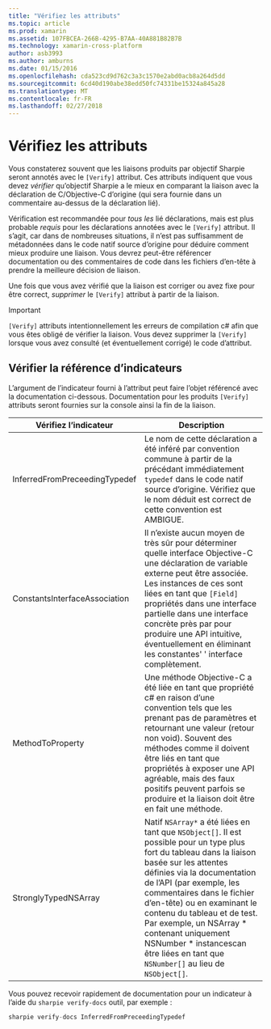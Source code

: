 ```yaml
---
title: "Vérifiez les attributs"
ms.topic: article
ms.prod: xamarin
ms.assetid: 107FBCEA-266B-4295-B7AA-40A881B82B7B
ms.technology: xamarin-cross-platform
author: asb3993
ms.author: amburns
ms.date: 01/15/2016
ms.openlocfilehash: cda523cd9d762c3a3c1570e2abd0acb8a264d5dd
ms.sourcegitcommit: 6cd40d190abe38edd50fc74331be15324a845a28
ms.translationtype: MT
ms.contentlocale: fr-FR
ms.lasthandoff: 02/27/2018
---
```

# <a name="verify-attributes"></a>Vérifiez les attributs


Vous constaterez souvent que les liaisons produits par objectif Sharpie seront annotés avec le `[Verify]` attribut. Ces attributs indiquent que vous devez _vérifier_ qu’objectif Sharpie a le mieux en comparant la liaison avec la déclaration de C/Objective-C d’origine (qui sera fournie dans un commentaire au-dessus de la déclaration lié).

Vérification est recommandée pour _tous les_ lié déclarations, mais est plus probable _requis_ pour les déclarations annotées avec le `[Verify]` attribut. Il s’agit, car dans de nombreuses situations, il n’est pas suffisamment de métadonnées dans le code natif source d’origine pour déduire comment mieux produire une liaison. Vous devrez peut-être référencer documentation ou des commentaires de code dans les fichiers d’en-tête à prendre la meilleure décision de liaison.

Une fois que vous avez vérifié que la liaison est corriger ou avez fixe pour être correct, _supprimer_ le `[Verify]` attribut à partir de la liaison.

> [!IMPORTANT]
> `[Verify]` attributs intentionnellement les erreurs de compilation c# afin que vous êtes obligé de vérifier la liaison. Vous devez supprimer la `[Verify]` lorsque vous avez consulté (et éventuellement corrigé) le code d’attribut.

## <a name="verify-hints-reference"></a>Vérifier la référence d’indicateurs

L’argument de l’indicateur fourni à l’attribut peut faire l’objet référencé avec la documentation ci-dessous. Documentation pour les produits `[Verify]` attributs seront fournies sur la console ainsi la fin de la liaison.

<table>
  <thead>
  <tr>
    <th>Vérifiez l’indicateur</th>
    <th>Description</th>
  </tr>
  </thead>
  <tbody>
  <tr>
    <td>InferredFromPreceedingTypedef</td>
    <td>Le nom de cette déclaration a été inféré par convention commune à partir de la précédant immédiatement <code>typedef</code> dans le code natif source d’origine. Vérifiez que le nom déduit est correct de cette convention est AMBIGUE.</td>
  </tr>
  <tr>
    <td>ConstantsInterfaceAssociation</td>
    <td>Il n’existe aucun moyen de très sûr pour déterminer quelle interface Objective-C une déclaration de variable externe peut être associée. Les instances de ces sont liées en tant que <code>[Field]</code> propriétés dans une interface partielle dans une interface concrète près par pour produire une API intuitive, éventuellement en éliminant les constantes' ' interface complètement.</td>
  </tr>
  <tr>
    <td>MethodToProperty</td>
    <td>Une méthode Objective-C a été liée en tant que propriété c# en raison d’une convention tels que les prenant pas de paramètres et retournant une valeur (retour non void). Souvent des méthodes comme il doivent être liés en tant que propriétés à exposer une API agréable, mais des faux positifs peuvent parfois se produire et la liaison doit être en fait une méthode.</td>
  </tr>
  <tr>
    <td>StronglyTypedNSArray</td>
    <td>Natif <code>NSArray*</code> a été liées en tant que <code>NSObject[]</code>. Il est possible pour un type plus fort du tableau dans la liaison basée sur les attentes définies via la documentation de l’API (par exemple, les commentaires dans le fichier d’en-tête) ou en examinant le contenu du tableau et de test. Par exemple, un NSArray * contenant uniquement NSNumber * instancescan être liées en tant que <code>NSNumber[]</code> au lieu de <code>NSObject[]</code>.</td>
  </tr>
  </tbody>
</table>

Vous pouvez recevoir rapidement de documentation pour un indicateur à l’aide du `sharpie verify-docs` outil, par exemple :

```csharp
sharpie verify-docs InferredFromPreceedingTypedef
```

